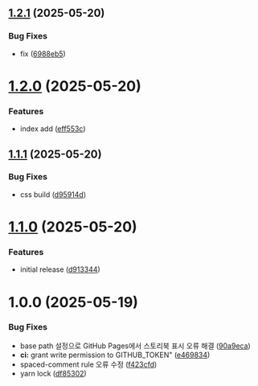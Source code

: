 ## [1.2.1](https://github.com/Celinejoo/design-system/compare/v1.2.0...v1.2.1) (2025-05-20)


### Bug Fixes

* fix ([6988eb5](https://github.com/Celinejoo/design-system/commit/6988eb591a8d510262cadd5b8842a22e685b9f33))

# [1.2.0](https://github.com/Celinejoo/design-system/compare/v1.1.1...v1.2.0) (2025-05-20)


### Features

* index add ([eff553c](https://github.com/Celinejoo/design-system/commit/eff553c2e0fba004945b040dddfea3bbed297880))

## [1.1.1](https://github.com/Celinejoo/design-system/compare/v1.1.0...v1.1.1) (2025-05-20)


### Bug Fixes

* css build ([d95914d](https://github.com/Celinejoo/design-system/commit/d95914dc9fecdc60c9fee88eda35a00e0510c8ac))

# [1.1.0](https://github.com/Celinejoo/design-system/compare/v1.0.0...v1.1.0) (2025-05-20)


### Features

* initial release ([d913344](https://github.com/Celinejoo/design-system/commit/d91334454321cdf4ad190b45bb482e4d7d0142b0))

# 1.0.0 (2025-05-19)


### Bug Fixes

* base path 설정으로 GitHub Pages에서 스토리북 표시 오류 해결 ([90a9eca](https://github.com/Celinejoo/design-system/commit/90a9eca822791849ccef4f51ed6ef8751272dda9))
* **ci:** grant write permission to GITHUB_TOKEN" ([e469834](https://github.com/Celinejoo/design-system/commit/e469834ec2d72418601b5baf5027e44355a7c14a))
* spaced-comment rule 오류 수정 ([f423cfd](https://github.com/Celinejoo/design-system/commit/f423cfdf8d1665622ab0160d84d0e3074fd0d9a5))
* yarn lock ([df85302](https://github.com/Celinejoo/design-system/commit/df85302698157add5f5947a78577499948fb9258))
